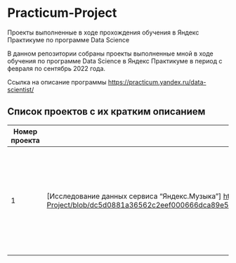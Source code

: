 # Practicum-Project
Проекты выполненные в ходе прохождения обучения в Яндекс Практикуме по программе Data Science

В данном репозитории собраны проекты выполненные мной в ходе обучения по программе Data Science в Яндекс Практикуме в период с февраля по сентябрь 2022 года.

Ссылка на описание программы https://practicum.yandex.ru/data-scientist/

## Список проектов с их кратким описанием

| Номер проекта | Название и ссылка | О чем проект                                                     |
|---------------|-------------------|------------------------------------------------------------------|
| 1| [Исследование данных сервиса “Яндекс.Музыка”] https://github.com/GrishaDubovoy/Practicum-Project/blob/dc5d0881a36562c2eef000666dca89e5198eeb49/1%20%D0%98%D1%81%D1%81%D0%BB%D0%B5%D0%B4%D0%BE%D0%B2%D0%B0%D0%BD%D0%B8%D0%B5%20%D0%B4%D0%B0%D0%BD%D0%BD%D1%8B%D1%85%20%D1%81%D0%B5%D1%80%D0%B2%D0%B8%D1%81%D0%B0%20%D0%AF%D0%BD%D0%B4%D0%B5%D0%BA%D1%81.%D0%9C%D1%83%D0%B7%D1%8B%D0%BA%D0%B8/%D0%98%D1%81%D1%81%D0%BB%D0%B5%D0%B4%D0%BE%D0%B2%D0%B0%D0%BD%D0%B8%D0%B5%20%D0%B4%D0%B0%D0%BD%D0%BD%D1%8B%D1%85%20%D1%81%D0%B5%D1%80%D0%B2%D0%B8%D1%81%D0%B0%20%D0%AF%D0%BD%D0%B4%D0%B5%D0%BA%D1%81.%D0%9C%D1%83%D0%B7%D1%8B%D0%BA%D0%B0.ipynb | На реальных данных Яндекс.Музыки использую возможности библиотеки Pandas сравниваем музыкальные предпочтения жителей двух столиц. |
